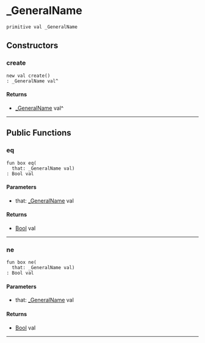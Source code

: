 # _GeneralName

```pony
primitive val _GeneralName
```

## Constructors

### create

```pony
new val create()
: _GeneralName val^
```

#### Returns

* [_GeneralName](net-ssl-_GeneralName) val^

---

## Public Functions

### eq

```pony
fun box eq(
  that: _GeneralName val)
: Bool val
```
#### Parameters

*   that: [_GeneralName](net-ssl-_GeneralName) val

#### Returns

* [Bool](builtin-Bool) val

---

### ne

```pony
fun box ne(
  that: _GeneralName val)
: Bool val
```
#### Parameters

*   that: [_GeneralName](net-ssl-_GeneralName) val

#### Returns

* [Bool](builtin-Bool) val

---

